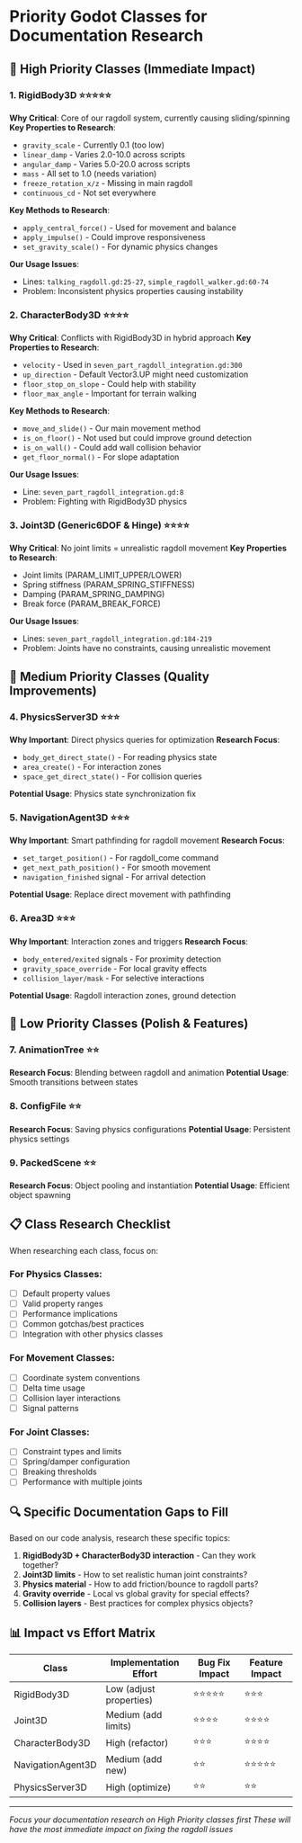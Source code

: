 # Priority Godot Classes for Documentation Research

## 🎯 High Priority Classes (Immediate Impact)

### 1. RigidBody3D ⭐⭐⭐⭐⭐
**Why Critical**: Core of our ragdoll system, currently causing sliding/spinning
**Key Properties to Research**:
- `gravity_scale` - Currently 0.1 (too low)
- `linear_damp` - Varies 2.0-10.0 across scripts
- `angular_damp` - Varies 5.0-20.0 across scripts
- `mass` - All set to 1.0 (needs variation)
- `freeze_rotation_x/z` - Missing in main ragdoll
- `continuous_cd` - Not set everywhere

**Key Methods to Research**:
- `apply_central_force()` - Used for movement and balance
- `apply_impulse()` - Could improve responsiveness
- `set_gravity_scale()` - For dynamic physics changes

**Our Usage Issues**:
- Lines: `talking_ragdoll.gd:25-27`, `simple_ragdoll_walker.gd:60-74`
- Problem: Inconsistent physics properties causing instability

### 2. CharacterBody3D ⭐⭐⭐⭐
**Why Critical**: Conflicts with RigidBody3D in hybrid approach
**Key Properties to Research**:
- `velocity` - Used in `seven_part_ragdoll_integration.gd:300`
- `up_direction` - Default Vector3.UP might need customization
- `floor_stop_on_slope` - Could help with stability
- `floor_max_angle` - Important for terrain walking

**Key Methods to Research**:
- `move_and_slide()` - Our main movement method
- `is_on_floor()` - Not used but could improve ground detection
- `is_on_wall()` - Could add wall collision behavior
- `get_floor_normal()` - For slope adaptation

**Our Usage Issues**:
- Line: `seven_part_ragdoll_integration.gd:8`
- Problem: Fighting with RigidBody3D physics

### 3. Joint3D (Generic6DOF & Hinge) ⭐⭐⭐⭐
**Why Critical**: No joint limits = unrealistic ragdoll movement
**Key Properties to Research**:
- Joint limits (PARAM_LIMIT_UPPER/LOWER)
- Spring stiffness (PARAM_SPRING_STIFFNESS)
- Damping (PARAM_SPRING_DAMPING)
- Break force (PARAM_BREAK_FORCE)

**Our Usage Issues**:
- Lines: `seven_part_ragdoll_integration.gd:184-219`
- Problem: Joints have no constraints, causing unrealistic movement

## 🔧 Medium Priority Classes (Quality Improvements)

### 4. PhysicsServer3D ⭐⭐⭐
**Why Important**: Direct physics queries for optimization
**Research Focus**:
- `body_get_direct_state()` - For reading physics state
- `area_create()` - For interaction zones
- `space_get_direct_state()` - For collision queries

**Potential Usage**: Physics state synchronization fix

### 5. NavigationAgent3D ⭐⭐⭐
**Why Important**: Smart pathfinding for ragdoll movement
**Research Focus**:
- `set_target_position()` - For ragdoll_come command
- `get_next_path_position()` - For smooth movement
- `navigation_finished` signal - For arrival detection

**Potential Usage**: Replace direct movement with pathfinding

### 6. Area3D ⭐⭐⭐
**Why Important**: Interaction zones and triggers
**Research Focus**:
- `body_entered/exited` signals - For proximity detection
- `gravity_space_override` - For local gravity effects
- `collision_layer/mask` - For selective interactions

**Potential Usage**: Ragdoll interaction zones, ground detection

## 🎨 Low Priority Classes (Polish & Features)

### 7. AnimationTree ⭐⭐
**Research Focus**: Blending between ragdoll and animation
**Potential Usage**: Smooth transitions between states

### 8. ConfigFile ⭐⭐
**Research Focus**: Saving physics configurations
**Potential Usage**: Persistent physics settings

### 9. PackedScene ⭐⭐
**Research Focus**: Object pooling and instantiation
**Potential Usage**: Efficient object spawning

## 📋 Class Research Checklist

When researching each class, focus on:

### For Physics Classes:
- [ ] Default property values
- [ ] Valid property ranges
- [ ] Performance implications
- [ ] Common gotchas/best practices
- [ ] Integration with other physics classes

### For Movement Classes:
- [ ] Coordinate system conventions
- [ ] Delta time usage
- [ ] Collision layer interactions
- [ ] Signal patterns

### For Joint Classes:
- [ ] Constraint types and limits
- [ ] Spring/damper configuration
- [ ] Breaking thresholds
- [ ] Performance with multiple joints

## 🔍 Specific Documentation Gaps to Fill

Based on our code analysis, research these specific topics:

1. **RigidBody3D + CharacterBody3D interaction** - Can they work together?
2. **Joint3D limits** - How to set realistic human joint constraints?
3. **Physics material** - How to add friction/bounce to ragdoll parts?
4. **Gravity override** - Local vs global gravity for special effects?
5. **Collision layers** - Best practices for complex physics objects?

## 📊 Impact vs Effort Matrix

| Class | Implementation Effort | Bug Fix Impact | Feature Impact |
|-------|---------------------|----------------|----------------|
| RigidBody3D | Low (adjust properties) | ⭐⭐⭐⭐⭐ | ⭐⭐⭐ |
| Joint3D | Medium (add limits) | ⭐⭐⭐⭐ | ⭐⭐⭐⭐ |
| CharacterBody3D | High (refactor) | ⭐⭐⭐ | ⭐⭐⭐⭐ |
| NavigationAgent3D | Medium (add new) | ⭐⭐ | ⭐⭐⭐⭐⭐ |
| PhysicsServer3D | High (optimize) | ⭐⭐ | ⭐⭐ |

---

*Focus your documentation research on High Priority classes first*
*These will have the most immediate impact on fixing the ragdoll issues*